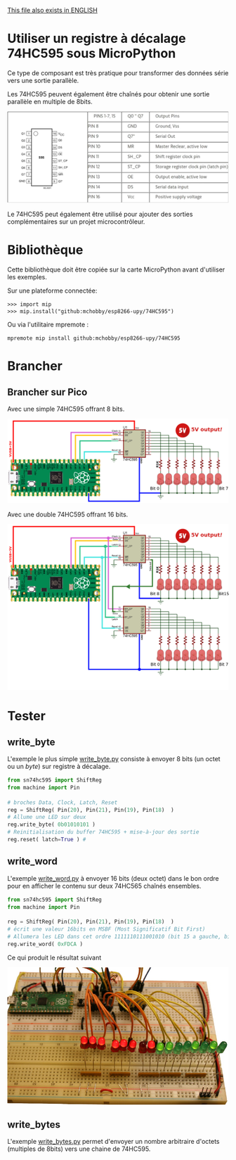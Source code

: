 [This file also exists in ENGLISH](readme_ENG.md)

# Utiliser un registre à décalage 74HC595 sous MicroPython

Ce type de composant est très pratique pour transformer des données série vers une sortie parallèle.

Les 74HC595 peuvent également être chaînés pour obtenir une sortie parallèle en multiple de 8bits.

![brochage du 74HC595](docs/_static/sn74hc595.jpg)

Le 74HC595 peut également être utilisé pour ajouter des sorties complémentaires sur un projet microcontrôleur.



# Bibliothèque

 Cette bibliothèque doit être copiée sur la carte MicroPython avant d'utiliser les exemples.

 Sur une plateforme connectée:

 ```
 >>> import mip
 >>> mip.install("github:mchobby/esp8266-upy/74HC595")
 ```

 Ou via l'utilitaire mpremote :

 ```
 mpremote mip install github:mchobby/esp8266-upy/74HC595
 ```

# Brancher

## Brancher sur Pico

Avec une simple 74HC595 offrant 8 bits.

![74HC595 pour 8 bits de données](docs/_static/simple-74hc595.jpg)

Avec une double 74HC595 offrant 16 bits.

![74HC595 pour 16 bits de données](docs/_static/double-74hc595.jpg)

# Tester

## write_byte

L'exemple le plus simple [write_byte.py](examples/write_byte.py) consiste à envoyer 8 bits (un octet ou un _byte_) sur registre à décalage.

``` python
from sn74hc595 import ShiftReg
from machine import Pin

# broches Data, Clock, Latch, Reset
reg = ShiftReg( Pin(20), Pin(21), Pin(19), Pin(18)  )
# Allume une LED sur deux
reg.write_byte( 0b01010101 )
# Reinitialisation du buffer 74HC595 + mise-à-jour des sortie
reg.reset( latch=True ) #
```

## write_word

L'exemple [write_word.py](examples/write_word.py) à envoyer 16 bits (deux octet) dans le bon ordre pour en afficher le contenu sur deux 74HC565 chaînés ensembles.

``` python
from sn74hc595 import ShiftReg
from machine import Pin

reg = ShiftReg( Pin(20), Pin(21), Pin(19), Pin(18)  )
# écrit une valeur 16bits en MSBF (Most Significatif Bit First)
# Allumera les LED dans cet ordre 1111110111001010 (bit 15 a gauche, bit 0 à droite)
reg.write_word( 0xFDCA )
```

Ce qui produit le résultat suivant

![74HC595 write_word()](docs/_static/double-74hc595-ex.jpg)

## write_bytes

L'exemple [write_bytes.py](examples/write_bytes.py) permet d'envoyer un nombre arbitraire d'octets (multiples de 8bits) vers une chaine de 74HC595.
